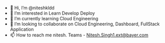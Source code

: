 - 👋 Hi, I’m @niteshkldd
- 👀 I’m interested in Learn Develop Deploy 
- 🌱 I’m currently learning Cloud Engineering 
- 💞️ I’m looking to collaborate on Cloud Engineering, Dashboard, FullStack Application
- 📫 How to reach me nitesh. Teams - Nitesh.Singh1.ext@bayer.com

<!---
niteshkldd/niteshkldd is a ✨ special ✨ repository because its `README.md` (this file) appears on your GitHub profile.
You can click the Preview link to take a look at your changes.
--->
